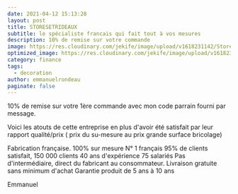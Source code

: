 ```yaml
---
date: 2021-04-12 15:13:28
layout: post
title: STORESETRIDEAUX
subtitle: le spécialiste francais qui fait tout à vos mesures
description: 10% de remise sur votre commande
image: https://res.cloudinary.com/jekife/image/upload/v1618231142/Stores-et-rideaux_tgxbfb.jpg
optimized_image: https://res.cloudinary.com/jekife/image/upload/v1618231142/Stores-et-rideaux_tgxbfb.jpg
category: finance
tags:
  - decoration
author: emmanuelrondeau
paginate: false
---
```

10% de remise sur votre 1ère commande avec mon code parrain fourni par message.

Voici les atouts de cette entreprise en plus d'avoir été satisfait par leur rapport qualité/prix ( prix du su-mesure au prix grande surface bricolage)

Fabrication française.
100% sur mesure
N° 1 français
95% de clients satisfait, 150 000 clients
40 ans d'expérience
75 salariés
Pas d'intermédiaire, direct du fabricant au consommateur.
Livraison gratuite sans minimum d'achat
Garantie produit de 5 ans à 10 ans

Emmanuel
